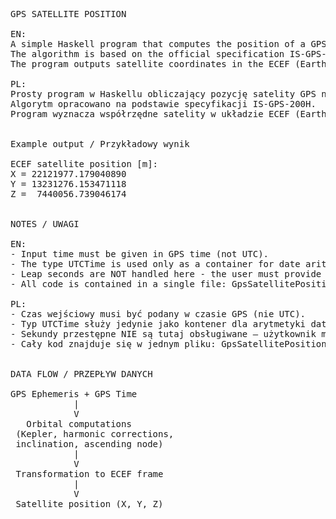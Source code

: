 <pre>
GPS SATELLITE POSITION

EN:  
A simple Haskell program that computes the position of a GPS satellite from broadcast ephemeris data and a given GPS time.  
The algorithm is based on the official specification IS-GPS-200H.  
The program outputs satellite coordinates in the ECEF (Earth-Centered, Earth-Fixed) frame.

PL:  
Prosty program w Haskellu obliczający pozycję satelity GPS na podstawie efemeryd nadawanych przez satelitę oraz zadanego czasu GPS.  
Algorytm opracowano na podstawie specyfikacji IS-GPS-200H.  
Program wyznacza współrzędne satelity w układzie ECEF (Earth-Centered, Earth-Fixed).


Example output / Przykładowy wynik

ECEF satellite position [m]:
X = 22121977.179040890
Y = 13231276.153471118
Z =  7440056.739046174


NOTES / UWAGI

EN:
- Input time must be given in GPS time (not UTC).
- The type UTCTime is used only as a container for date arithmetic.  
- Leap seconds are NOT handled here - the user must provide GPS time directly.  
- All code is contained in a single file: GpsSatellitePosition.hs.

PL:
- Czas wejściowy musi być podany w czasie GPS (nie UTC).
- Typ UTCTime służy jedynie jako kontener dla arytmetyki daty.
- Sekundy przestępne NIE są tutaj obsługiwane – użytkownik musi podać czas GPS bezpośrednio.
- Cały kod znajduje się w jednym pliku: GpsSatellitePosition.hs.


DATA FLOW / PRZEPŁYW DANYCH

GPS Ephemeris + GPS Time  
            |
            V
   Orbital computations  
 (Kepler, harmonic corrections,  
 inclination, ascending node)  
            |
            V
 Transformation to ECEF frame  
            |
            V
 Satellite position (X, Y, Z)  
</pre>
